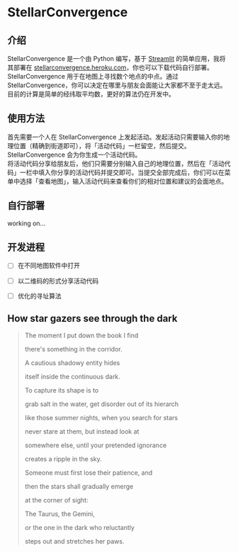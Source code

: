# StellarConvergence

## 介绍
StellarConvergence 是一个由 Python 编写，基于 [Streamlit](https://www.streamlit.io) 的简单应用，我将其部署在 [stellarconvergence.heroku.com](stellarconvergence.heroku.com)，你也可以下载代码自行部署。  
StellarConvergence 用于在地图上寻找数个地点的中点。通过 StellarConvergence，你可以决定在哪里与朋友会面能让大家都不至于走太远。目前的计算是简单的经纬取平均数，更好的算法仍在开发中。  

## 使用方法
首先需要一个人在 StellarConvergence 上发起活动。发起活动只需要输入你的地理位置（精确到街道即可），将「活动代码」一栏留空，然后提交。StellarConvergence 会为你生成一个活动代码。  
将活动代码分享给朋友后，他们只需要分别输入自己的地理位置，然后在「活动代码」一栏中填入你分享的活动代码并提交即可。当提交全部完成后，你们可以在菜单中选择「查看地图」，输入活动代码来查看你们的相对位置和建议的会面地点。  

## 自行部署
working on...

## 开发进程
- [ ] 在不同地图软件中打开
- [ ] 以二维码的形式分享活动代码
- [ ] 优化的寻址算法


## How star gazers see through the dark
> 
> The moment I put down the book I find  
> 
> there's something in the corridor.  
> 
> A cautious shadowy entity hides  
> 
> itself inside the continuous dark.  
> 
> To capture its shape is to  
> 
> grab salt in the water, get disorder out of its hierarch  
> 
> like those summer nights, when you search for stars  
> 
> never stare at them, but instead look at   
> 
> somewhere else, until your pretended ignorance  
> 
> creates a ripple in the sky.   
> 
> Someone must first lose their patience, and  
> 
> then the stars shall gradually emerge  
> 
> at the corner of sight:  
> 
> The Taurus, the Gemini,  
> 
> or the one in the dark who reluctantly  
> 
> steps out and stretches her paws.   